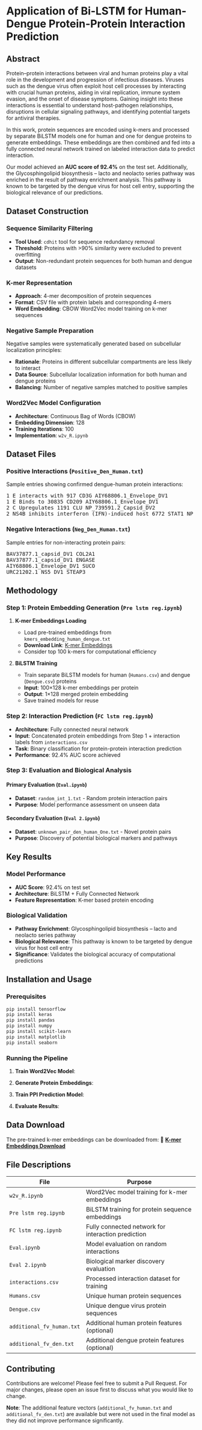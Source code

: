 # Application of Bi-LSTM for Human-Dengue Protein-Protein Interaction Prediction


## Abstract
Protein–protein interactions between viral and human proteins play a vital role in the development and progression of infectious diseases. Viruses such as the dengue virus often exploit host cell processes by interacting with crucial human proteins, aiding in viral replication, immune system evasion, and the onset of disease symptoms. Gaining insight into these interactions is essential to understand host-pathogen relationships, disruptions in cellular signaling pathways, and identifying potential targets for antiviral therapies.

In this work, protein sequences are encoded using k-mers and processed by separate BiLSTM models one for human and one for dengue proteins to generate embeddings. These embeddings are then combined and fed into a fully connected neural network trained on labeled interaction data to predict interaction.

Our model achieved an **AUC score of 92.4%** on the test set. Additionally, the Glycosphingolipid biosynthesis – lacto and neolacto series pathway was enriched in the result of pathway enrichment analysis. This pathway is known to be targeted by the dengue virus for host cell entry, supporting the biological relevance of our predictions.


## Dataset Construction

### Sequence Similarity Filtering
- **Tool Used**: `cdhit` tool for sequence redundancy removal
- **Threshold**: Proteins with >90% similarity were excluded to prevent overfitting
- **Output**: Non-redundant protein sequences for both human and dengue datasets

### K-mer Representation
- **Approach**: 4-mer decomposition of protein sequences
- **Format**: CSV file with protein labels and corresponding 4-mers
- **Word Embedding**: CBOW Word2Vec model training on k-mer sequences

### Negative Sample Preparation
Negative samples were systematically generated based on subcellular localization principles:
- **Rationale**: Proteins in different subcellular compartments are less likely to interact
- **Data Source**: Subcellular localization information for both human and dengue proteins
- **Balancing**: Number of negative samples matched to positive samples

### Word2Vec Model Configuration
- **Architecture**: Continuous Bag of Words (CBOW)
- **Embedding Dimension**: 128
- **Training Iterations**: 100
- **Implementation**: `w2v_R.ipynb`

## Dataset Files

### Positive Interactions (`Positive_Den_Human.txt`)
Sample entries showing confirmed dengue-human protein interactions:
<pre>
1 E interacts with 917 CD3G AIY68806.1_Envelope_DV1
1 E Binds to 30835 CD209 AIY68806.1_Envelope_DV1
2 C Upregulates 1191 CLU NP_739591.2_Capsid_DV2
2 NS4B inhibits interferon (IFN)-induced host 6772 STAT1 NP_739589.2_NS4B_DV2
</pre>

### Negative Interactions (`Neg_Den_Human.txt`)
Sample entries for non-interacting protein pairs:
<pre>
BAV37877.1_capsid_DV1 COL2A1
BAV37877.1_capsid_DV1 ENGASE
AIY68806.1_Envelope_DV1 SUCO
URC21202.1_NS5_DV1 STEAP3
</pre>

## Methodology

### Step 1: Protein Embedding Generation (`Pre lstm reg.ipynb`)

1. **K-mer Embeddings Loading**
   - Load pre-trained embeddings from `kmers_embedding_human_dengue.txt`
   - **Download Link**: [K-mer Embeddings](https://drive.google.com/file/d/1sUM9RPoDaWUbB3mPZ-bBMyKpT46v9WPG/view?usp=sharing)
   - Consider top 100 k-mers for computational efficiency

2. **BiLSTM Training**
   - Train separate BiLSTM models for human (`Humans.csv`) and dengue (`Dengue.csv`) proteins
   - **Input**: 100×128 k-mer embeddings per protein
   - **Output**: 1×128 merged protein embedding
   - Save trained models for reuse

### Step 2: Interaction Prediction (`FC lstm reg.ipynb`)

- **Architecture**: Fully connected neural network
- **Input**: Concatenated protein embeddings from Step 1 + interaction labels from `interactions.csv`
- **Task**: Binary classification for protein-protein interaction prediction
- **Performance**: 92.4% AUC score achieved

### Step 3: Evaluation and Biological Analysis

#### Primary Evaluation (`Eval.ipynb`)
- **Dataset**: `random_int_1.txt` - Random protein interaction pairs
- **Purpose**: Model performance assessment on unseen data

#### Secondary Evaluation (`Eval 2.ipynb`)
- **Dataset**: `unknown_pair_den_human_One.txt` - Novel protein pairs
- **Purpose**: Discovery of potential biological markers and pathways

## Key Results

### Model Performance
- **AUC Score**: 92.4% on test set
- **Architecture**: BiLSTM + Fully Connected Network
- **Feature Representation**: K-mer based protein encoding

### Biological Validation
- **Pathway Enrichment**: Glycosphingolipid biosynthesis – lacto and neolacto series pathway
- **Biological Relevance**: This pathway is known to be targeted by dengue virus for host cell entry
- **Significance**: Validates the biological accuracy of computational predictions

## Installation and Usage

### Prerequisites
```bash
pip install tensorflow  
pip install keras  
pip install pandas  
pip install numpy  
pip install scikit-learn  
pip install matplotlib  
pip install seaborn  
```


### Running the Pipeline

1. **Train Word2Vec Model**:

2. **Generate Protein Embeddings**:


3. **Train PPI Prediction Model**:


4. **Evaluate Results**:


## Data Download

The pre-trained k-mer embeddings can be downloaded from:
🔗 **[K-mer Embeddings Download](https://drive.google.com/file/d/1sUM9RPoDaWUbB3mPZ-bBMyKpT46v9WPG/view?usp=sharing)**

## File Descriptions

| File | Purpose |
|------|---------|
| `w2v_R.ipynb` | Word2Vec model training for k-mer embeddings |
| `Pre lstm reg.ipynb` | BiLSTM training for protein sequence embeddings |
| `FC lstm reg.ipynb` | Fully connected network for interaction prediction |
| `Eval.ipynb` | Model evaluation on random interactions |
| `Eval 2.ipynb` | Biological marker discovery evaluation |
| `interactions.csv` | Processed interaction dataset for training |
| `Humans.csv` | Unique human protein sequences |
| `Dengue.csv` | Unique dengue virus protein sequences |
| `additional_fv_human.txt` | Additional human protein features (optional) |
| `additional_fv_den.txt` | Additional dengue protein features (optional) |

## Contributing

Contributions are welcome! Please feel free to submit a Pull Request. For major changes, please open an issue first to discuss what you would like to change.

**Note**: The additional feature vectors (`additional_fv_human.txt` and `additional_fv_den.txt`) are available but were not used in the final model as they did not improve performance significantly.

